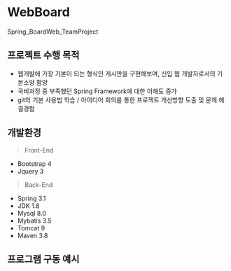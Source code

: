 # WebBoard
Spring_BoardWeb_TeamProject

## 프로젝트 수행 목적 
- 웹개발에 가장 기본이 되는 형식인 게시판을 구현해보며, 신입 웹 개발자로서의 기본소양 함양
- 국비과정 중 부족했던 Spring Framework에 대한 이해도 증가
- git의 기본 사용법 학습 / 아이디어 회의를 통한 프로젝트 개선방향 도출 및 문제 해결경험

## 개발환경
> Front-End
- Bootstrap 4
- Jquery 3

> Back-End
- Spring 3.1
- JDK 1.8
- Mysql 8.0 
- Mybatis 3.5
- Tomcat 9
- Maven 3.8 

## 프로그램 구동 예시
